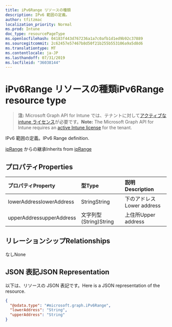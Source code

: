 ```yaml
---
title: iPv6Range リソースの種類
description: IPv6 範囲の定義。
author: tfitzmac
localization_priority: Normal
ms.prod: Intune
doc_type: resourcePageType
ms.openlocfilehash: 04183f443d767236a1a7c0afb1d1ed9b92c37889
ms.sourcegitcommit: 2c62457e57467b8d50f21b255b553106a9a5d8d6
ms.translationtype: MT
ms.contentlocale: ja-JP
ms.lasthandoff: 07/31/2019
ms.locfileid: "36038144"
---
```

# <a name="ipv6range-resource-type"></a><span data-ttu-id="2b0cb-103">iPv6Range リソースの種類</span><span class="sxs-lookup"><span data-stu-id="2b0cb-103">iPv6Range resource type</span></span>

> <span data-ttu-id="2b0cb-104">**注:** Microsoft Graph API for Intune では、テナントに対して[アクティブな intune ライセンス](https://go.microsoft.com/fwlink/?linkid=839381)が必要です。</span><span class="sxs-lookup"><span data-stu-id="2b0cb-104">**Note:** The Microsoft Graph API for Intune requires an [active Intune license](https://go.microsoft.com/fwlink/?linkid=839381) for the tenant.</span></span>

<span data-ttu-id="2b0cb-105">IPv6 範囲の定義。</span><span class="sxs-lookup"><span data-stu-id="2b0cb-105">IPv6 Range definition.</span></span>


<span data-ttu-id="2b0cb-106">[ipRange](../resources/intune-mam-iprange.md) からの継承</span><span class="sxs-lookup"><span data-stu-id="2b0cb-106">Inherits from [ipRange](../resources/intune-mam-iprange.md)</span></span>

## <a name="properties"></a><span data-ttu-id="2b0cb-107">プロパティ</span><span class="sxs-lookup"><span data-stu-id="2b0cb-107">Properties</span></span>
|<span data-ttu-id="2b0cb-108">プロパティ</span><span class="sxs-lookup"><span data-stu-id="2b0cb-108">Property</span></span>|<span data-ttu-id="2b0cb-109">型</span><span class="sxs-lookup"><span data-stu-id="2b0cb-109">Type</span></span>|<span data-ttu-id="2b0cb-110">説明</span><span class="sxs-lookup"><span data-stu-id="2b0cb-110">Description</span></span>|
|:---|:---|:---|
|<span data-ttu-id="2b0cb-111">lowerAddress</span><span class="sxs-lookup"><span data-stu-id="2b0cb-111">lowerAddress</span></span>|<span data-ttu-id="2b0cb-112">String</span><span class="sxs-lookup"><span data-stu-id="2b0cb-112">String</span></span>|<span data-ttu-id="2b0cb-113">下のアドレス</span><span class="sxs-lookup"><span data-stu-id="2b0cb-113">Lower address</span></span>|
|<span data-ttu-id="2b0cb-114">upperAddress</span><span class="sxs-lookup"><span data-stu-id="2b0cb-114">upperAddress</span></span>|<span data-ttu-id="2b0cb-115">文字列型 (String)</span><span class="sxs-lookup"><span data-stu-id="2b0cb-115">String</span></span>|<span data-ttu-id="2b0cb-116">上住所</span><span class="sxs-lookup"><span data-stu-id="2b0cb-116">Upper address</span></span>|

## <a name="relationships"></a><span data-ttu-id="2b0cb-117">リレーションシップ</span><span class="sxs-lookup"><span data-stu-id="2b0cb-117">Relationships</span></span>
<span data-ttu-id="2b0cb-118">なし</span><span class="sxs-lookup"><span data-stu-id="2b0cb-118">None</span></span>

## <a name="json-representation"></a><span data-ttu-id="2b0cb-119">JSON 表記</span><span class="sxs-lookup"><span data-stu-id="2b0cb-119">JSON Representation</span></span>
<span data-ttu-id="2b0cb-120">以下は、リソースの JSON 表記です。</span><span class="sxs-lookup"><span data-stu-id="2b0cb-120">Here is a JSON representation of the resource.</span></span>
<!-- {
  "blockType": "resource",
  "@odata.type": "microsoft.graph.iPv6Range"
}
-->
``` json
{
  "@odata.type": "#microsoft.graph.iPv6Range",
  "lowerAddress": "String",
  "upperAddress": "String"
}
```



